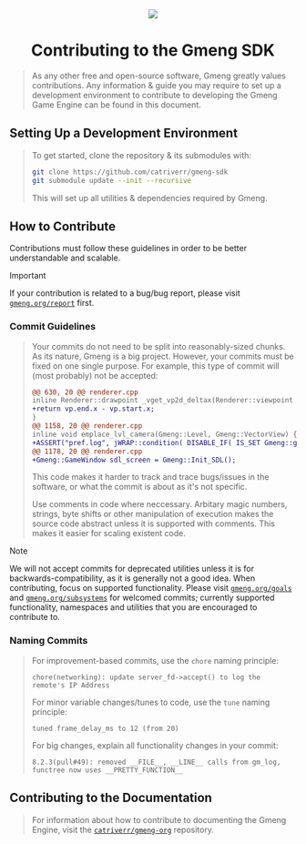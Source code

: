 <div align="center">
  <img src="https://allahcorp.com/static/assets/gmeng-more-hd.png##">
  <h1>Contributing to the Gmeng SDK</h1>
</div>

> As any other free and open-source software, Gmeng greatly values contributions. Any information & guide you may require to set up a development environment to contribute
> to developing the Gmeng Game Engine can be found in this document.

## Setting Up a Development Environment
> To get started, clone the repository & its submodules with:
> ```sh
>git clone https://github.com/catriverr/gmeng-sdk
>git submodule update --init --recursive
> ```
> This will set up all utilities & dependencies required by Gmeng.

## How to Contribute
Contributions must follow these guidelines in order to be better understandable and scalable.
> [!IMPORTANT]
> If your contribution is related to a bug/bug report, please visit [`gmeng.org/report`](https://gmeng.org/report) first.

### Commit Guidelines
> Your commits do not need to be split into reasonably-sized chunks. As its nature, Gmeng is a big project.
> However, your commits must be fixed on one single purpose. For example, this type of commit will (most probably) not be accepted:
> ```diff
> @@ 630, 20 @@ renderer.cpp
> inline Renderer::drawpoint _vget_vp2d_deltax(Renderer::viewpoint vp) {
> +return vp.end.x - vp.start.x;
> }
> @@ 1158, 20 @@ renderer.cpp
> inline void emplace_lvl_camera(Gmeng::Level, Gmeng::VectorView) {
> +ASSERT("pref.log", jWRAP::condition( DISABLE_IF( IS_SET Gmeng::global.shush ) ));
> @@ 1178, 20 @@ renderer.cpp
> +Gmeng::GameWindow sdl_screen = Gmeng::Init_SDL();
> ```
> This code makes it harder to track and trace bugs/issues in the software,
> or what the commit is about as it's not specific.
>
> Use comments in code where neccessary. Arbitary magic numbers, strings, byte shifts or other manipulation of execution
> makes the source code abstract unless it is supported with comments. This makes it easier for scaling existent code.

> [!NOTE]
> We will not accept commits for deprecated utilities unless it is for backwards-compatibility, as it is generally not a good idea.
> When contributing, focus on supported functionality. Please visit [`gmeng.org/goals`](https://gmeng.org/goals) and [`gmeng.org/subsystems`](https://gmeng.org/subsystems)
> for welcomed commits; currently supported functionality, namespaces and utilities that you are encouraged to contribute to.

### Naming Commits
> For improvement-based commits, use the `chore` naming principle:
> ```
>chore(networking): update server_fd->accept() to log the remote's IP Address
> ```
> For minor variable changes/tunes to code, use the `tune` naming principle:
> ```
> tuned frame_delay_ms to 12 (from 20) 
> ```
> For big changes, explain all functionality changes in your commit:
> ```
>8.2.3(pull#49): removed __FILE__, __LINE__ calls from gm_log, functree now uses __PRETTY_FUNCTION__
> ```

## Contributing to the Documentation
> For information about how to contribute to documenting the Gmeng Engine, visit the [`catriverr/gmeng-org`](https://github.com/catriverr/gmeng-org) repository.
